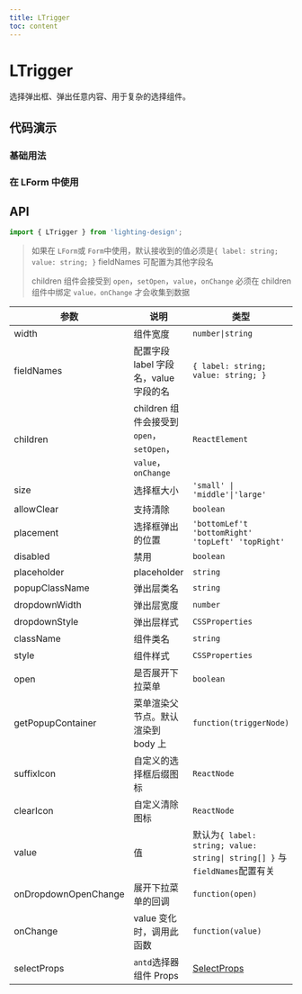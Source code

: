 ```yaml
---
title: LTrigger
toc: content
---
```


# LTrigger

选择弹出框、弹出任意内容、用于复杂的选择组件。

## 代码演示

### 基础用法

<code src='./demos/Demo1.tsx'></code>

### 在 LForm 中使用

<!-- <code src='./demos/Demo2.tsx' >在 LForm 中使用</code> -->

## API

```ts
import { LTrigger } from 'lighting-design';
```

> 如果在 `LForm`或 `Form`中使用，默认接收到的值必须是`{ label: string; value: string; }` fieldNames 可配置为其他字段名
>
> children 组件会接受到 `open`，`setOpen`，`value`，`onChange` 必须在 children 组件中绑定 `value，onChange` 才会收集到数据

| 参数                 | 说明                                                         | 类型                                                                       | 默认值                               |
| -------------------- | ------------------------------------------------------------ | -------------------------------------------------------------------------- | ------------------------------------ |
| width                | 组件宽度                                                     | `number\|string`                                                           | `250`                                |
| fieldNames           | 配置字段 label 字段名，value 字段的名                        | `{ label: string; value: string; }`                                        | `{ label: 'label',value: 'value' } ` |
| children             | children 组件会接受到 `open`，`setOpen`，`value`，`onChange` | `ReactElement`                                                             | `-`                                  |
| size                 | 选择框大小                                                   | `'small' \| 'middle'\|'large'`                                             | `'middle'`                           |
| allowClear           | 支持清除                                                     | `boolean`                                                                  | `true`                               |
| placement            | 选择框弹出的位置                                             | `'bottomLef't 'bottomRight' 'topLeft' 'topRight'`                          | `'bottomLeft'`                       |
| disabled             | 禁用                                                         | `boolean`                                                                  | `false`                              |
| placeholder          | placeholder                                                  | `string`                                                                   | `'请选择'`                           |
| popupClassName       | 弹出层类名                                                   | `string`                                                                   | `-`                                  |
| dropdownWidth        | 弹出层宽度                                                   | `number`                                                                   | `500`                                |
| dropdownStyle        | 弹出层样式                                                   | `CSSProperties`                                                            | `-`                                  |
| className            | 组件类名                                                     | `string`                                                                   | `-`                                  |
| style                | 组件样式                                                     | `CSSProperties`                                                            | `-`                                  |
| open                 | 是否展开下拉菜单                                             | `boolean`                                                                  | `-`                                  |
| getPopupContainer    | 菜单渲染父节点。默认渲染到 body 上                           | `function(triggerNode)`                                                    | `() => document.body `               |
| suffixIcon           | 自定义的选择框后缀图标                                       | `ReactNode`                                                                | `-`                                  |
| clearIcon            | 自定义清除图标                                               | `ReactNode`                                                                | `-`                                  |
| value                | 值                                                           | 默认为`{ label: string; value: string\| string[] }` 与`fieldNames`配置有关 | `-`                                  |
| onDropdownOpenChange | 展开下拉菜单的回调                                           | `function(open) `                                                          | `-`                                  |
| onChange             | value 变化时，调用此函数                                     | `function(value) `                                                         | `-`                                  |
| selectProps          | `antd`选择器组件 Props                                       | [SelectProps](https://ant.design/components/select-cn#api)                 | `-`                                  |
